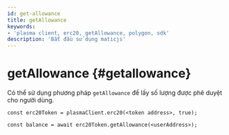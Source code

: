 ```yaml
---
id: get-allowance
title: getAllowance
keywords:
- 'plasma client, erc20, getAllowance, polygon, sdk'
description: 'Bắt đầu sử dụng maticjs'
---
```


# getAllowance {#getallowance}

Có thể sử dụng phương pháp `getAllowance` để lấy số lượng được phê duyệt cho người dùng.

```
const erc20Token = plasmaClient.erc20(<token address>, true);

const balance = await erc20Token.getAllowance(<userAddress>);
```
